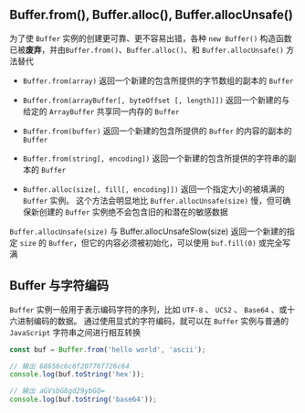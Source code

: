 ## Buffer.from(), Buffer.alloc(), Buffer.allocUnsafe()

为了使 ```Buffer``` 实例的创建更可靠、更不容易出错，各种 ```new Buffer()``` 构造函数已被**废弃**，并由```Buffer.from()```、```Buffer.alloc()```、和 ```Buffer.allocUnsafe()``` 方法替代

* ```Buffer.from(array)``` 返回一个新建的包含所提供的字节数组的副本的 ```Buffer```

* ```Buffer.from(arrayBuffer[, byteOffset [, length]])``` 返回一个新建的与给定的 ```ArrayBuffer``` 共享同一内存的 ```Buffer```

* ```Buffer.from(buffer)``` 返回一个新建的包含所提供的 ```Buffer``` 的内容的副本的 ```Buffer```

* ```Buffer.from(string[, encoding])``` 返回一个新建的包含所提供的字符串的副本的 ```Buffer```

* ```Buffer.alloc(size[, fill[, encoding]])``` 返回一个指定大小的被填满的 ```Buffer``` 实例。 这个方法会明显地比 ```Buffer.allocUnsafe(size)``` 慢，但可确保新创建的 ```Buffer``` 实例绝不会包含旧的和潜在的敏感数据

```Buffer.allocUnsafe(size)``` 与 Buffer.allocUnsafeSlow(size) 返回一个新建的指定 ```size``` 的 ```Buffer```，但它的内容必须被初始化，可以使用 ```buf.fill(0)``` 或完全写满


## Buffer 与字符编码

```Buffer``` 实例一般用于表示编码字符的序列，比如 ```UTF-8``` 、 ```UCS2``` 、 ```Base64``` 、或十六进制编码的数据。 通过使用显式的字符编码，就可以在 ```Buffer``` 实例与普通的 ```JavaScript``` 字符串之间进行相互转换

```js
const buf = Buffer.from('hello world', 'ascii');

// 输出 68656c6c6f20776f726c64
console.log(buf.toString('hex'));

// 输出 aGVsbG8gd29ybGQ=
console.log(buf.toString('base64'));
```
